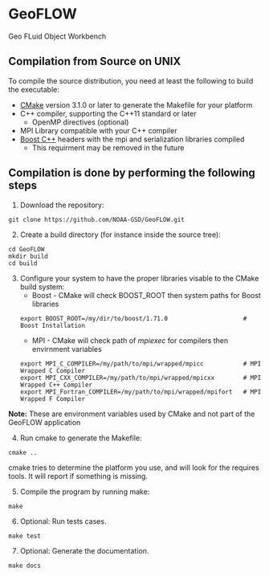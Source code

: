 # GeoFLOW
Geo FLuid Object Workbench

## Compilation from Source on UNIX
To compile the source distribution, you need at least the following to build the executable:
* [CMake](https://cmake.org/) version 3.1.0 or later to generate the Makefile for your platform 
* C++ compiler, supporting the C++11 standard or later
    * OpenMP directives (optional)
* MPI Library compatible with your C++ compiler    
* [Boost C++](https://www.boost.org/) headers with the mpi and serialization libraries compiled
    * This requirment may be removed in the future


## Compilation is done by performing the following steps

1. Download the repository:
```console
git clone https://github.com/NOAA-GSD/GeoFLOW.git
```

2. Create a build directory (for instance inside the source tree): 
```console
cd GeoFLOW
mkdir build
cd build
```

3. Configure your system to have the proper libraries visable to the CMake build system:  
    - Boost - CMake will check BOOST_ROOT then system paths for Boost libraries
    ```console
	export BOOST_ROOT=/my/dir/to/boost/1.71.0                     # Boost Installation
	```
	- MPI - CMake will check path of *mpiexec* for compilers then envirnment variables
	```console 
    export MPI_C_COMPILER=/my/path/to/mpi/wrapped/mpicc           # MPI Wrapped C Compiler
    export MPI_CXX_COMPILER=/my/path/to/mpi/wrapped/mpicxx        # MPI Wrapped C++ Compiler
    export MPI_Fortran_COMPILER=/my/path/to/mpi/wrapped/mpifort   # MPI Wrapped F Compiler
    ```
**Note:** These are environment variables used by CMake and not part of the GeoFLOW application

4. Run cmake to generate the Makefile:
```console
cmake ..
```
cmake tries to determine the platform you use, and will look for the requires tools. It will report if something is missing.

5. Compile the program by running make:
```console
make
```

6. Optional: Run tests cases.
```console
make test
```

7. Optional: Generate the documentation. 
```console
make docs
```






